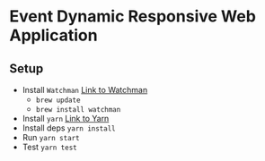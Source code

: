 # Event Dynamic Responsive Web Application

## Setup

- Install `Watchman` [Link to Watchman](https://facebook.github.io/watchman/)
    - `brew update`
    - `brew install watchman`
- Install `yarn`  [Link to Yarn](https://yarnpkg.com/en/)
- Install deps `yarn install`
- Run `yarn start`
- Test `yarn test`